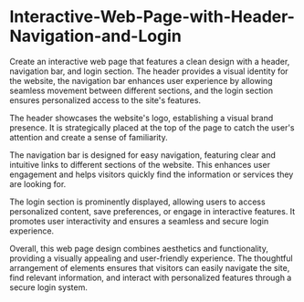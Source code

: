 # Interactive-Web-Page-with-Header-Navigation-and-Login
Create an interactive web page that features a clean design with a header, navigation bar, and login section. The header provides a visual identity for the website, the navigation bar enhances user experience by allowing seamless movement between different sections, and the login section ensures personalized access to the site's features.

The header showcases the website's logo, establishing a visual brand presence. It is strategically placed at the top of the page to catch the user's attention and create a sense of familiarity.

The navigation bar is designed for easy navigation, featuring clear and intuitive links to different sections of the website. This enhances user engagement and helps visitors quickly find the information or services they are looking for.

The login section is prominently displayed, allowing users to access personalized content, save preferences, or engage in interactive features. It promotes user interactivity and ensures a seamless and secure login experience.

Overall, this web page design combines aesthetics and functionality, providing a visually appealing and user-friendly experience. The thoughtful arrangement of elements ensures that visitors can easily navigate the site, find relevant information, and interact with personalized features through a secure login system.
